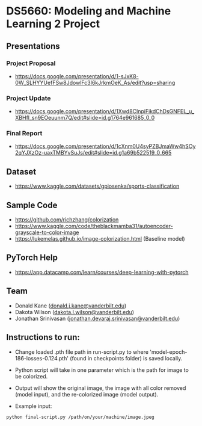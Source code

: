 # DS5660: Modeling and Machine Learning 2 Project

## Presentations
### Project Proposal
- https://docs.google.com/presentation/d/1-sJxK8-0W_SLHYYUefFSw8JdowlFc3I6kJrkmOeK_As/edit?usp=sharing
### Project Update
- https://docs.google.com/presentation/d/1Xwd8CInpiFikdChDsGNFEL_u_XBHfl_sn9EOeuunm7Q/edit#slide=id.g1764e961685_0_0
### Final Report
- https://docs.google.com/presentation/d/1cXnm0U4syPZBJmaWw4hSOy2qYJXzOz-uaxTMBYvSuJs/edit#slide=id.g1a69b522519_0_665

## Dataset
- https://www.kaggle.com/datasets/gpiosenka/sports-classification

## Sample Code
- https://github.com/richzhang/colorization
- https://www.kaggle.com/code/theblackmamba31/autoencoder-grayscale-to-color-image
- https://lukemelas.github.io/image-colorization.html (Baseline model)

## PyTorch Help
- https://app.datacamp.com/learn/courses/deep-learning-with-pytorch

## Team
- Donald Kane (donald.j.kane@vanderbilt.edu)
- Dakota Wilson (dakota.l.wilson@vanderbilt.edu)
- Jonathan Srinivasan (jonathan.devaraj.srinivasan@vanderbilt.edu)

## Instructions to run:
- Change loaded .pth file path in run-script.py to where 'model-epoch-186-losses-0.124.pth' (found in checkpoints folder) is saved locally. 

- Python script will take in one parameter which is the path for image to be colorized. 

- Output will show the original image, the image with all color removed (model input), and the re-colorized image (model output).

- Example input: 
```console 
python final-script.py /path/on/your/machine/image.jpeg 
```
